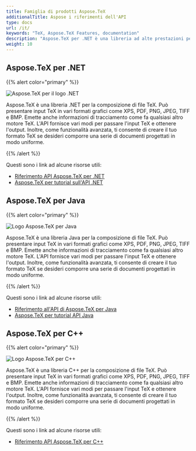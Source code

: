 ```yaml
---
title: Famiglia di prodotti Aspose.TeX
additionalTitle: Aspose i riferimenti dell'API
type: docs
url: /it/
keywords: "TeX, Aspose.TeX Features, documentation"
description: "Aspose.TeX per .NET è una libreria ad alte prestazioni per applicazioni di composizione di file TeX in .NET."
weight: 10
---
```


## Aspose.TeX per .NET

{{% alert color="primary" %}}

![Aspose.TeX per il logo .NET](../home_1.png)


Aspose.TeX è una libreria .NET per la composizione di file TeX. Può presentare input TeX in vari formati grafici come XPS, PDF, PNG, JPEG, TIFF e BMP. Emette anche informazioni di tracciamento come fa qualsiasi altro motore TeX. L'API fornisce vari modi per passare l'input TeX e ottenere l'output. Inoltre, come funzionalità avanzata, ti consente di creare il tuo formato TeX se desideri comporre una serie di documenti progettati in modo uniforme.

{{% /alert %}}

Questi sono i link ad alcune risorse utili:
- [Riferimento API Aspose.TeX per .NET](/tex/it/net/)
- [Aspose.TeX per tutorial sull'API .NET](/tutorials/tex/it/net/)


## Aspose.TeX per Java

{{% alert color="primary" %}}

![Logo Aspose.TeX per Java](../home_2.png)


Aspose.TeX è una libreria Java per la composizione di file TeX. Può presentare input TeX in vari formati grafici come XPS, PDF, PNG, JPEG, TIFF e BMP. Emette anche informazioni di tracciamento come fa qualsiasi altro motore TeX. L'API fornisce vari modi per passare l'input TeX e ottenere l'output. Inoltre, come funzionalità avanzata, ti consente di creare il tuo formato TeX se desideri comporre una serie di documenti progettati in modo uniforme.

{{% /alert %}}

Questi sono i link ad alcune risorse utili:
- [Riferimento all'API di Aspose.TeX per Java](/tex/java/)
- [Aspose.TeX per tutorial API Java](/tutorials/tex/it/java/)


## Aspose.TeX per C++

{{% alert color="primary" %}}

![Logo Aspose.TeX per C++](../home_3.png)


Aspose.TeX è una libreria C++ per la composizione di file TeX. Può presentare input TeX in vari formati grafici come XPS, PDF, PNG, JPEG, TIFF e BMP. Emette anche informazioni di tracciamento come fa qualsiasi altro motore TeX. L'API fornisce vari modi per passare l'input TeX e ottenere l'output. Inoltre, come funzionalità avanzata, ti consente di creare il tuo formato TeX se desideri comporre una serie di documenti progettati in modo uniforme.

{{% /alert %}}

Questi sono i link ad alcune risorse utili:
- [Riferimento API Aspose.TeX per C++](/tex/cpp/)
